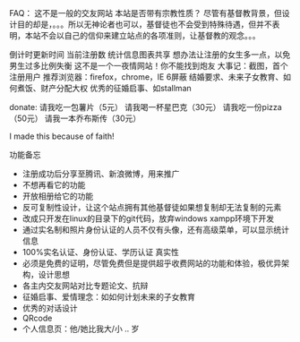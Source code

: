 FAQ：
这不是一般的交友网站
本站是否带有宗教性质？
尽管有基督教背景，但设计目的却是，。。。所以无神论者也可以，基督徒也不会受到特殊待遇，但并不表明，本站不会以自己的信仰来建立站点的各项准则，让基督教的观念。。。
	
倒计时更新时间
当前注册数
统计信息图表共享
想办法让注册的女生多一点，以免男生过多比例失衡
这不是一个一夜情网站！你不能找到炮友
大事记：截图，首个注册用户
推荐浏览器：firefox，chrome，IE 6屏蔽
结婚要求、未来子女教育、如何煮饭、财产分配大权
优秀的征婚启事、如stallman


donate:
请我吃一包薯片（5元）
请我喝一杯星巴克（30元）
请我吃一份pizza（50元）
请我一本乔布斯传（30元）

I made this because of faith!

功能备忘
- 注册成功后分享至腾讯、新浪微博，用来推广
- 不想再看它的功能
- 开放相册给它的功能
- 反可复制性设计，让这个站点拥有其他基督徒如果想复制却无法复制的元素
- 改成只开发在linux的目录下的git代码，放弃windows xampp环境下开发
- 通过实名制和照片身份认证的人员不仅有头像，还有高级菜单，可以显示统计信息
- 100%实名认证、身份认证、学历认证 真实性
- 必须是免费的证明，尽管免费但是提供超乎收费网站的功能和体验，极优异架构，设计思想
- 各主内交友网站对比专题论文、抗辩
- 征婚启事、爱情理念：如如何计划未来的子女教育
- 优秀的对话设计
- QRcode
- 个人信息页：他/她比我大/小 .. 岁
